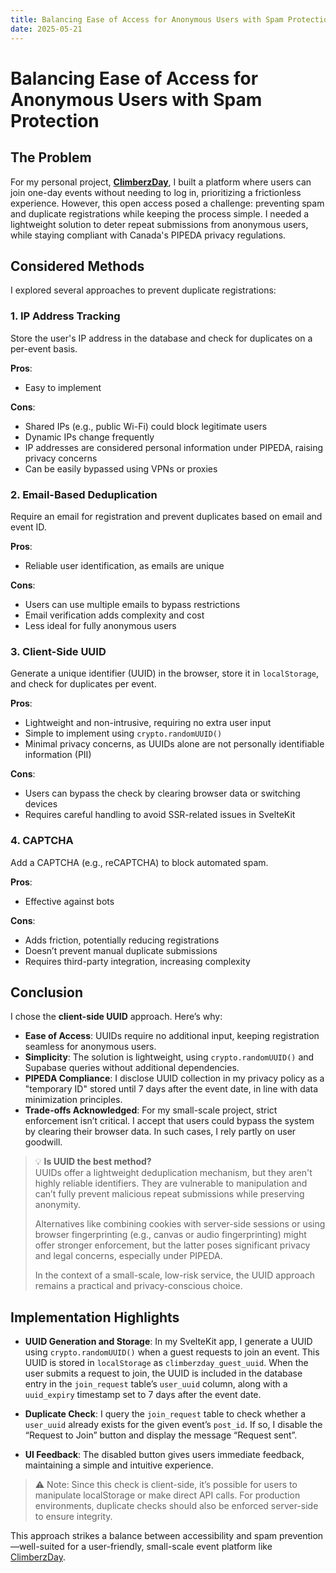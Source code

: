 ```yaml
---
title: Balancing Ease of Access for Anonymous Users with Spam Protection
date: 2025-05-21
---
```


# Balancing Ease of Access for Anonymous Users with Spam Protection

## The Problem

For my personal project, [**ClimberzDay**](https://climberz.day), I built a platform where users can join one-day events without needing to log in, prioritizing a frictionless experience. However, this open access posed a challenge: preventing spam and duplicate registrations while keeping the process simple. I needed a lightweight solution to deter repeat submissions from anonymous users, while staying compliant with Canada's PIPEDA privacy regulations.

## Considered Methods

I explored several approaches to prevent duplicate registrations:

### 1. IP Address Tracking

Store the user's IP address in the database and check for duplicates on a per-event basis.

**Pros**:
- Easy to implement

**Cons**:
- Shared IPs (e.g., public Wi-Fi) could block legitimate users
- Dynamic IPs change frequently
- IP addresses are considered personal information under PIPEDA, raising privacy concerns
- Can be easily bypassed using VPNs or proxies

### 2. Email-Based Deduplication

Require an email for registration and prevent duplicates based on email and event ID.

**Pros**:
- Reliable user identification, as emails are unique

**Cons**:
- Users can use multiple emails to bypass restrictions
- Email verification adds complexity and cost
- Less ideal for fully anonymous users

### 3. Client-Side UUID

Generate a unique identifier (UUID) in the browser, store it in `localStorage`, and check for duplicates per event.

**Pros**:
- Lightweight and non-intrusive, requiring no extra user input
- Simple to implement using `crypto.randomUUID()`
- Minimal privacy concerns, as UUIDs alone are not personally identifiable information (PII)

**Cons**:
- Users can bypass the check by clearing browser data or switching devices
- Requires careful handling to avoid SSR-related issues in SvelteKit

### 4. CAPTCHA

Add a CAPTCHA (e.g., reCAPTCHA) to block automated spam.

**Pros**:
- Effective against bots

**Cons**:
- Adds friction, potentially reducing registrations
- Doesn’t prevent manual duplicate submissions
- Requires third-party integration, increasing complexity

## Conclusion

I chose the **client-side UUID** approach. Here’s why:

- **Ease of Access**: UUIDs require no additional input, keeping registration seamless for anonymous users.
- **Simplicity**: The solution is lightweight, using `crypto.randomUUID()` and Supabase queries without additional dependencies.
- **PIPEDA Compliance**: I disclose UUID collection in my privacy policy as a "temporary ID" stored until 7 days after the event date, in line with data minimization principles.
- **Trade-offs Acknowledged**: For my small-scale project, strict enforcement isn’t critical. I accept that users could bypass the system by clearing their browser data. In such cases, I rely partly on user goodwill.

> 💡 **Is UUID the best method?**  
> UUIDs offer a lightweight deduplication mechanism, but they aren't highly reliable identifiers. They are vulnerable to manipulation and can’t fully prevent malicious repeat submissions while preserving anonymity.  
>
> Alternatives like combining cookies with server-side sessions or using browser fingerprinting (e.g., canvas or audio fingerprinting) might offer stronger enforcement, but the latter poses significant privacy and legal concerns, especially under PIPEDA.  
>
> In the context of a small-scale, low-risk service, the UUID approach remains a practical and privacy-conscious choice.

## Implementation Highlights

- **UUID Generation and Storage**: In my SvelteKit app, I generate a UUID using `crypto.randomUUID()` when a guest requests to join an event. This UUID is stored in `localStorage` as `climberzday_guest_uuid`. When the user submits a request to join, the UUID is included in the database entry in the `join_request` table’s `user_uuid` column, along with a `uuid_expiry` timestamp set to 7 days after the event date.

- **Duplicate Check**: I query the `join_request` table to check whether a `user_uuid` already exists for the given event’s `post_id`. If so, I disable the “Request to Join” button and display the message “Request sent”.

- **UI Feedback**: The disabled button gives users immediate feedback, maintaining a simple and intuitive experience.

> ⚠️ Note: Since this check is client-side, it’s possible for users to manipulate localStorage or make direct API calls. For production environments, duplicate checks should also be enforced server-side to ensure integrity.

This approach strikes a balance between accessibility and spam prevention—well-suited for a user-friendly, small-scale event platform like [ClimberzDay](https://climberz.day).
